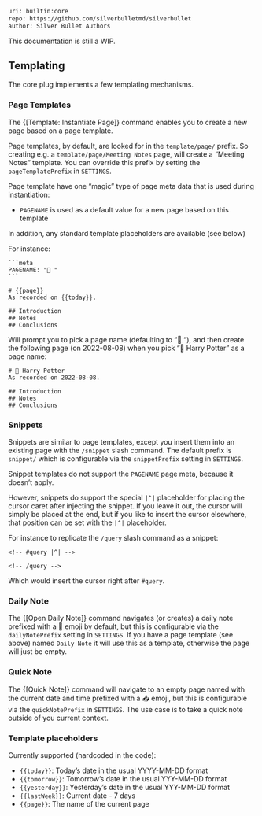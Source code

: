 ```meta
uri: builtin:core
repo: https://github.com/silverbulletmd/silverbullet
author: Silver Bullet Authors
```

This documentation is still a WIP.

## Templating
The core plug implements a few templating mechanisms.

### Page Templates
The {[Template: Instantiate Page]} command enables you to create a new page based on a page template. 

Page templates, by default, are looked for in the `template/page/` prefix. So creating e.g. a `template/page/Meeting Notes` page, will create a “Meeting Notes” template. You can override this prefix by setting the `pageTemplatePrefix` in `SETTINGS`.

Page template have one “magic” type of page meta data that is used during instantiation:

* `PAGENAME` is used as a default value for a new page based on this template

In addition, any standard template placeholders are available (see below)

For instance:

    ```meta
    PAGENAME: "📕 "
    ```

    # {{page}}
    As recorded on {{today}}.
    
    ## Introduction
    ## Notes
    ## Conclusions

Will prompt you to pick a page name (defaulting to “📕 “), and then create the following page (on 2022-08-08) when you pick “📕 Harry Potter” as a page name:

    # 📕 Harry Potter
    As recorded on 2022-08-08.
    
    ## Introduction
    ## Notes
    ## Conclusions

### Snippets
Snippets are similar to page templates, except you insert them into an existing page with the `/snippet` slash command. The default prefix is `snippet/` which is configurable via the `snippetPrefix` setting in `SETTINGS`.

Snippet templates do not support the `PAGENAME` page meta, because it doesn’t apply.

However, snippets do support the special `|^|` placeholder for placing the cursor caret after injecting the snippet. If you leave it out, the cursor will simply be placed at the end, but if you like to insert the cursor elsewhere, that position can be set with the `|^|` placeholder.

For instance to replicate the `/query` slash command as a snippet:

    <!-- #query |^| -->

    <!-- /query -->

Which would insert the cursor right after `#query`.

### Daily Note
The {[Open Daily Note]} command navigates (or creates) a daily note prefixed with a 📅 emoji by default, but this is configurable via the `dailyNotePrefix` setting in `SETTINGS`. If you have a page template (see above) named `Daily Note` it will use this as a template, otherwise the page will just be empty. 

### Quick Note
The {[Quick Note]} command will navigate to an empty page named with the current date and time prefixed with a 📥 emoji, but this is configurable via the `quickNotePrefix` in `SETTINGS`. The use case is to take a quick note outside of you current context. 

### Template placeholders
Currently supported (hardcoded in the code):

* `{{today}}`: Today’s date in the usual YYYY-MM-DD format
* `{{tomorrow}}`: Tomorrow’s date in the usual YYY-MM-DD format
* `{{yesterday}}`: Yesterday’s date in the usual YYY-MM-DD format
* `{{lastWeek}}`: Current date - 7 days
* `{{page}}`: The name of the current page
